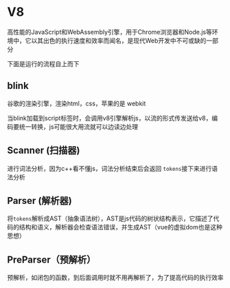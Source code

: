 # V8

高性能的JavaScript和WebAssembly引擎，用于Chrome浏览器和Node.js等环境中，它以其出色的执行速度和效率而闻名，是现代Web开发中不可或缺的一部分

下面是运行的流程自上而下

## blink

谷歌的渲染引擎，渲染html，css，苹果的是 webkit

当blink加载到script标签时，会调用v8引擎解析js，以流的形式传发送给v8，编码要统一转换，js可能很大用流就可以边读边处理

## Scanner (扫描器)

进行词法分析，因为c++看不懂js，词法分析结束后会返回 `tokens`接下来进行语法分析

## Parser (解析器)

将`tokens`解析成AST（抽象语法树），AST是js代码的树状结构表示，它描述了代码的结构和语义，解析器会检查语法错误，并生成AST（vue的虚拟dom也是这种思想）

## PreParser（预解析）

预解析，如闭包的函数，到后面调用时就不用再解析了，为了提高代码的执行效率


## Ignition （解释器）

将AST抽象语法树转化成`字节码(bytecode)`

为什么转成字节码而不是直接转成机器码呢

- 字节码（中间码）实现跨平台支持 
- 回溯 机器码回溯成字节码

## TurboFan (编译器)

将字节码编译成机器码，因为每种芯片的汇编语言不一样，所以会转成对应的汇编语言最终在cpu执行（如：X86机器码，ARM机器码）

运行的流程到此结束


---

### 引擎 就两种 AOT JIT

我们用的就是 JIT 即时编译，一边编译一边执行，java，nginx，安卓的虚拟机都是 JIT

AOT 如：苹果手机的 沙盒 App都在独立沙盒里 所以安全性高 ，把APP编译成二进制的放进沙盒，无法反编译


### 对象排序

v8会把对象属性数字(elements)(排序属性)进行从小到大的排序成，其他的(常规属性)(prototy)会按照 A-Z的属性进行排序

```js
let obj={
    4:'test-1',
    nb:'test-2',
    2:'test-3',
    1:'test-4',
    sb:'test-5',
    9:'test-6',
    lb:'test-7'
}
console.log(obj);//会自动排序
```


### 快属性慢属性

快属性，一个对象常规属性不能超过十个，超过后就会变成慢属性，超出的属性会放在`properties`里，读取的时候就会慢一点

### 隐藏类

隐藏类的思想借鉴了静态语言的 结构,就像ts的interface类型声明，根据提供的属性在c++里会偷偷地做声明，声明后就无法改变，当两个类有相同的属性时会在`transitions`里引用已经声明过得那个属性，如果两个类的所有属性一模一样那就会共享这个隐藏类


### 类型转换

一个字符串和别的值相加 如果是引用类型会调用 valueOf()，如果valueOf()转不成普通类型就会调用toString()

`+ `,`==` 都会走上面的流程

```js 

var a= '1'
var b = [2,3,4]
var c= a+b
console.log(c)// 12,3,4

var a= '1,'
var b = [2,3,4]
var c= a+b
console.log(c)// 1,2,3,4

let a = {
    // 这个valueOf满足了就不会在走下面的toString了
    current:1,
    valueOf() {
        return this.current++
    },
    toString() {
        return 2
    }
}

if(a == 1 && a == 2 && a == 3){
    console.log(true)
}
```

如果valueOf，tostring都无法转换成普通类型就会报错!

```js 
// 会直接报错
let a = {
    // 这个valueOf满足了就不会在走下面的toString了
    valueOf() {
      return  new Object()
    },
    toString() {
      return  new Object()
    }
}

if(a == 1 && a == 2 && a == 3){
    console.log(true)
}
```

\>\> `===` 就不会走上面的流程了 <<

如题：
```js 
// 用拦截器 就可以实现下面的逻辑
let val = 1
Object.defineProperty(window, 'a', {
    get() {
        return val++
    }
})

if(a === 1 && a === 2 && a === 3){
    console.log(true)
}
```


